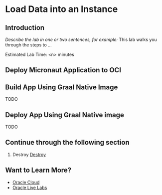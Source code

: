 # Load Data into an Instance

## Introduction

*Describe the lab in one or two sentences, for example:* This lab walks you through the steps to ...

Estimated Lab Time: &lt;n&gt; minutes

## Deploy Micronaut Application to OCI


## Build App Using Graal Native Image

TODO

## Deploy App Using Graal Native image

TODO


## Continue through the following section

1. Destroy [Destroy](destroy.md)

## Want to Learn More?

* [Oracle Cloud](http://www.oracle.com/cloud/free)
* [Oracle Live Labs](https://oracle.github.io/learning-library/developer-library/)
